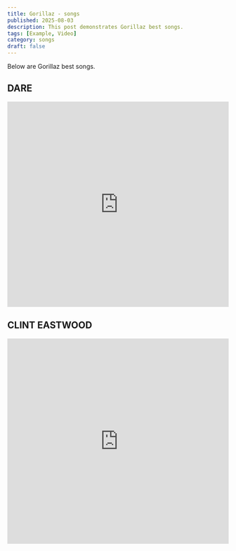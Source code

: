```yaml
---
title: Gorillaz - songs
published: 2025-08-03
description: This post demonstrates Gorillaz best songs.
tags: [Example, Video]
category: songs
draft: false
---
```


Below are Gorillaz best songs.

## DARE

<iframe width="100%" height="468" src="https://youtu.be/uAOR6ib95kQ?si=MT4qzaQgoIbYL6I7" title="YouTube video player" frameborder="0" allow="accelerometer; autoplay; clipboard-write; encrypted-media; gyroscope; picture-in-picture; web-share" allowfullscreen></iframe>

## CLINT EASTWOOD

<iframe width="100%" height="468" src="https://youtu.be/1V_xRb0x9aw?si=3iOEtWAkL5TPKD4r" title="YouTube video player" frameborder="0" allow="accelerometer; autoplay; clipboard-write; encrypted-media; gyroscope; picture-in-picture; web-share" allowfullscreen></iframe>
